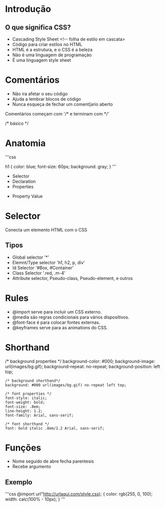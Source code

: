 # Introdução

## O que significa CSS?

* Cascading Style Sheet <!-- folha de estilo em cascata>
* Código para criar estilos no HTML
* HTML é a estrutura, e o CSS é a beleza
* Não é uma linguagem de programação
* É uma linguagem style sheet

# Comentários

* Não ira afetar o seu código
* Ajuda a lembrar blocos de código
* Nunca esqueça de fechar um coment[ario aberto

Comentários começam com '/* e terminam com */'

/* básico */

# Anatomia

'''css

h1 {
	color: blue;
	font-size: 60px;
	background: gray;
}
'''

* Selector
* Declaration
* Properties
+ Property Value

# Selector

Conecta um elemento HTML com o CSS

## Tipos

* Global selector '*'
* Elemnt/Type selector 'h1, h2, p, div'
* Id Selector '#Box, #Container'
* Class Selector '.red, .m-4'
* Attribute selector, Pseudo-class, Pseudo-element, e outros

# Rules

* @import serve para incluir um CSS externo.
* @media são regras condicionais para vários dispositivos.
* @font-face é para colocar fontes externas.
* @keyframes serve para as animations do CSS.

# Shorthand

 /* background properties */
    background-color: #000;
    background-image: url(images/bg.gif);
    background-repeat: no-repeat;
    background-position: left top;

    /* background shorthand*/
    background: #000 url(images/bg.gif) no-repeat left top;

    /* font properties */
    font-style: italic;
    font-weight: bold;
    font-size: .8em;
    line-height: 1.2;
    font-family: Arial, sans-serif;

    /* font shorthand */ 
    font: bold italic .8em/1.2 Arial, sans-serif;

# Funções

* Nome seguido de abre fecha parentesis
* Recebe argumento

## Exemplo

'''css
	@import url"http://urlaqui.com/style.css);
	{
		color: rgb(255, 0, 100);
		width: calc(100% - 10px);
	}
'''	